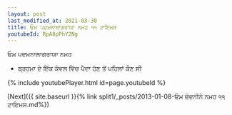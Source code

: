 ```yaml
---
layout: post
last_modified_at: 2021-03-30
title: ਓਮ ਪਦਮਨਾਲਾਗਰਾਯਾ ਨਮਹ ੧੧ ਟਾਇਮਸ
youtubeId: RpA8pPhY2Ng
---
```

 
 
 ਓਮ ਪਦਮਨਾਲਾਗਰਾਯਾ ਨਮਹ  
 
 -  ਬ੍ਰਹਮਾ ਦੇ ਇੱਕ ਕੰਵਲ ਵਿੱਚ ਪੈਦਾ ਹੋਣ ਤੋਂ ਪਹਿਲਾਂ ਕੌਣ ਸੀ 
 
  
 
  
 
 
 
 
 
 


{% include youtubePlayer.html id=page.youtubeId %}
 
[Next]({{ site.baseurl }}{% link  split1/_posts/2013-01-08-ਓਮ ਚੰਦਨੀਨੇ ਨਮਹ ੧੧ ਟਾਇਮਸ.md%})
 
